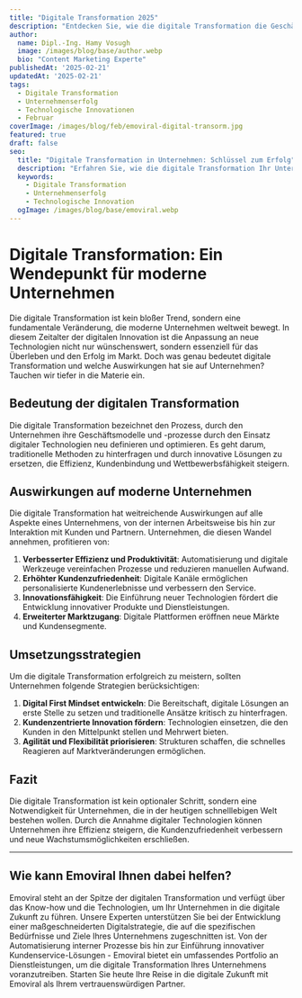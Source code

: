 ```yaml
---
title: "Digitale Transformation 2025"
description: "Entdecken Sie, wie die digitale Transformation die Geschäftswelt revolutioniert und warum sie für den Erfolg Ihres Unternehmens entscheidend ist."
author:
  name: Dipl.-Ing. Hamy Vosugh
  image: /images/blog/base/author.webp
  bio: "Content Marketing Experte"
publishedAt: '2025-02-21'
updatedAt: '2025-02-21'
tags:
  - Digitale Transformation
  - Unternehmenserfolg
  - Technologische Innovationen
  - Februar
coverImage: /images/blog/feb/emoviral-digital-transorm.jpg
featured: true
draft: false
seo:
  title: "Digitale Transformation in Unternehmen: Schlüssel zum Erfolg"
  description: "Erfahren Sie, wie die digitale Transformation Ihr Unternehmen zukunftssicher macht und welche Rolle Emoviral dabei spielt."
  keywords:
    - Digitale Transformation
    - Unternehmenserfolg
    - Technologische Innovation
  ogImage: /images/blog/base/emoviral.webp
---
```


# Digitale Transformation: Ein Wendepunkt für moderne Unternehmen

Die digitale Transformation ist kein bloßer Trend, sondern eine fundamentale Veränderung, die moderne Unternehmen weltweit bewegt. In diesem Zeitalter der digitalen Innovation ist die Anpassung an neue Technologien nicht nur wünschenswert, sondern essenziell für das Überleben und den Erfolg im Markt. Doch was genau bedeutet digitale Transformation und welche Auswirkungen hat sie auf Unternehmen? Tauchen wir tiefer in die Materie ein.

## Bedeutung der digitalen Transformation

Die digitale Transformation bezeichnet den Prozess, durch den Unternehmen ihre Geschäftsmodelle und -prozesse durch den Einsatz digitaler Technologien neu definieren und optimieren. Es geht darum, traditionelle Methoden zu hinterfragen und durch innovative Lösungen zu ersetzen, die Effizienz, Kundenbindung und Wettbewerbsfähigkeit steigern.

## Auswirkungen auf moderne Unternehmen

Die digitale Transformation hat weitreichende Auswirkungen auf alle Aspekte eines Unternehmens, von der internen Arbeitsweise bis hin zur Interaktion mit Kunden und Partnern. Unternehmen, die diesen Wandel annehmen, profitieren von:

1. **Verbesserter Effizienz und Produktivität**: Automatisierung und digitale Werkzeuge vereinfachen Prozesse und reduzieren manuellen Aufwand.
2. **Erhöhter Kundenzufriedenheit**: Digitale Kanäle ermöglichen personalisierte Kundenerlebnisse und verbessern den Service.
3. **Innovationsfähigkeit**: Die Einführung neuer Technologien fördert die Entwicklung innovativer Produkte und Dienstleistungen.
4. **Erweiterter Marktzugang**: Digitale Plattformen eröffnen neue Märkte und Kundensegmente.

## Umsetzungsstrategien

Um die digitale Transformation erfolgreich zu meistern, sollten Unternehmen folgende Strategien berücksichtigen:

1. **Digital First Mindset entwickeln**: Die Bereitschaft, digitale Lösungen an erste Stelle zu setzen und traditionelle Ansätze kritisch zu hinterfragen.
2. **Kundenzentrierte Innovation fördern**: Technologien einsetzen, die den Kunden in den Mittelpunkt stellen und Mehrwert bieten.
3. **Agilität und Flexibilität priorisieren**: Strukturen schaffen, die schnelles Reagieren auf Marktveränderungen ermöglichen.

## Fazit

Die digitale Transformation ist kein optionaler Schritt, sondern eine Notwendigkeit für Unternehmen, die in der heutigen schnelllebigen Welt bestehen wollen. Durch die Annahme digitaler Technologien können Unternehmen ihre Effizienz steigern, die Kundenzufriedenheit verbessern und neue Wachstumsmöglichkeiten erschließen.

---

## Wie kann Emoviral Ihnen dabei helfen?

Emoviral steht an der Spitze der digitalen Transformation und verfügt über das Know-how und die Technologien, um Ihr Unternehmen in die digitale Zukunft zu führen. Unsere Experten unterstützen Sie bei der Entwicklung einer maßgeschneiderten Digitalstrategie, die auf die spezifischen Bedürfnisse und Ziele Ihres Unternehmens zugeschnitten ist. Von der Automatisierung interner Prozesse bis hin zur Einführung innovativer Kundenservice-Lösungen - Emoviral bietet ein umfassendes Portfolio an Dienstleistungen, um die digitale Transformation Ihres Unternehmens voranzutreiben. Starten Sie heute Ihre Reise in die digitale Zukunft mit Emoviral als Ihrem vertrauenswürdigen Partner.